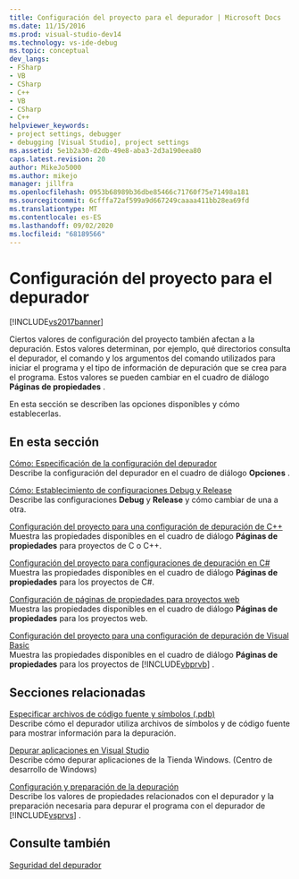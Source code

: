 ```yaml
---
title: Configuración del proyecto para el depurador | Microsoft Docs
ms.date: 11/15/2016
ms.prod: visual-studio-dev14
ms.technology: vs-ide-debug
ms.topic: conceptual
dev_langs:
- FSharp
- VB
- CSharp
- C++
- VB
- CSharp
- C++
helpviewer_keywords:
- project settings, debugger
- debugging [Visual Studio], project settings
ms.assetid: 5e1b2a30-d2db-49e8-aba3-2d3a190eea80
caps.latest.revision: 20
author: MikeJo5000
ms.author: mikejo
manager: jillfra
ms.openlocfilehash: 0953b68989b36dbe85466c71760f75e71498a181
ms.sourcegitcommit: 6cfffa72af599a9d667249caaaa411bb28ea69fd
ms.translationtype: MT
ms.contentlocale: es-ES
ms.lasthandoff: 09/02/2020
ms.locfileid: "68189566"
---
```

# <a name="debugger-project-settings"></a>Configuración del proyecto para el depurador
[!INCLUDE[vs2017banner](../includes/vs2017banner.md)]

Ciertos valores de configuración del proyecto también afectan a la depuración. Estos valores determinan, por ejemplo, qué directorios consulta el depurador, el comando y los argumentos del comando utilizados para iniciar el programa y el tipo de información de depuración que se crea para el programa. Estos valores se pueden cambiar en el cuadro de diálogo **Páginas de propiedades** .  
  
 En esta sección se describen las opciones disponibles y cómo establecerlas.  
  
## <a name="in-this-section"></a>En esta sección  
 [Cómo: Especificación de la configuración del depurador](../debugger/how-to-specify-debugger-settings.md)  
 Describe la configuración del depurador en el cuadro de diálogo **Opciones** .  
  
 [Cómo: Establecimiento de configuraciones Debug y Release](../debugger/how-to-set-debug-and-release-configurations.md)  
 Describe las configuraciones **Debug** y **Release** y cómo cambiar de una a otra.  
  
 [Configuración del proyecto para una configuración de depuración de C++](../debugger/project-settings-for-a-cpp-debug-configuration.md)  
 Muestra las propiedades disponibles en el cuadro de diálogo **Páginas de propiedades** para proyectos de C o C++.  
  
 [Configuración del proyecto para configuraciones de depuración en C#](../debugger/project-settings-for-csharp-debug-configurations.md)  
 Muestra las propiedades disponibles en el cuadro de diálogo **Páginas de propiedades** para los proyectos de C#.  
  
 [Configuración de páginas de propiedades para proyectos web](../debugger/property-pages-settings-for-web-projects.md)  
 Muestra las propiedades disponibles en el cuadro de diálogo **Páginas de propiedades** para los proyectos web.  
  
 [Configuración del proyecto para una configuración de depuración de Visual Basic](../debugger/project-settings-for-a-visual-basic-debug-configuration.md)  
 Muestra las propiedades disponibles en el cuadro de diálogo **Páginas de propiedades** para los proyectos de [!INCLUDE[vbprvb](../includes/vbprvb-md.md)] .  
  
## <a name="related-sections"></a>Secciones relacionadas  
 [Especificar archivos de código fuente y símbolos (.pdb)](../debugger/specify-symbol-dot-pdb-and-source-files-in-the-visual-studio-debugger.md)  
 Describe cómo el depurador utiliza archivos de símbolos y de código fuente para mostrar información para la depuración.  
  
 [Depurar aplicaciones en Visual Studio](../debugger/debug-store-apps-in-visual-studio.md)  
 Describe cómo depurar aplicaciones de la Tienda Windows. (Centro de desarrollo de Windows)  
  
 [Configuración y preparación de la depuración](../debugger/debugger-settings-and-preparation.md)  
 Describe los valores de propiedades relacionados con el depurador y la preparación necesaria para depurar el programa con el depurador de [!INCLUDE[vsprvs](../includes/vsprvs-md.md)] .  
  
## <a name="see-also"></a>Consulte también  
 [Seguridad del depurador](../debugger/debugger-security.md)
